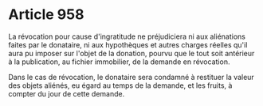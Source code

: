 # Article 958

La révocation pour cause d'ingratitude ne préjudiciera ni aux aliénations faites par le donataire, ni aux hypothèques et autres charges réelles qu'il aura pu imposer sur l'objet de la donation, pourvu que le tout soit antérieur à la publication, au fichier immobilier, de la demande en révocation.

Dans le cas de révocation, le donataire sera condamné à restituer la valeur des objets aliénés, eu égard au temps de la demande, et les fruits, à compter du jour de cette demande.
